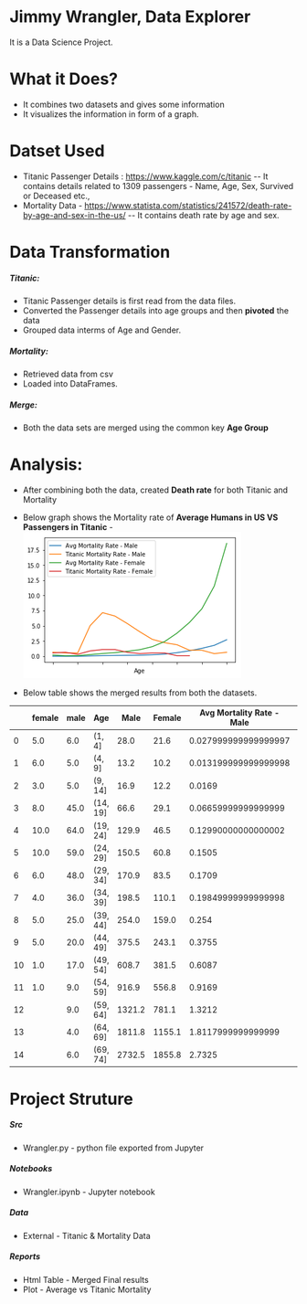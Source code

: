 # Jimmy Wrangler, Data Explorer

It is a Data Science Project.


# What it Does?

  - It combines two datasets and gives some information
  - It visualizes the information in form of a graph.
# Datset Used
- Titanic Passenger Details : https://www.kaggle.com/c/titanic
-- It contains details related to 1309 passengers - Name, Age, Sex, Survived or Deceased etc.,
- Mortality Data - https://www.statista.com/statistics/241572/death-rate-by-age-and-sex-in-the-us/
-- It contains death rate by age and sex.

# Data Transformation
##### Titanic:
- Titanic Passenger details is first read from the data files.
- Converted the Passenger details into age groups and then **pivoted** the data
- Grouped data interms of Age and Gender.
##### Mortality:
- Retrieved data from csv
- Loaded into DataFrames.
##### Merge:
- Both the data sets are merged using the common key **Age Group**

# Analysis:
- After combining both the data, created **Death rate** for both Titanic and Mortality 
- Below graph shows the Mortality rate of **Average Humans in US VS Passengers in Titanic**
-![](https://raw.githubusercontent.com/nareshkumar66675/Wrangler/master/reports/AvgVsTitanic.png)

- Below table shows the merged results from both the datasets.

|  | female | male | Age | Male | Female | Avg Mortality Rate - Male | Titanic Mortality Rate - Male | Avg Mortality Rate - Female | Titanic Mortality Rate - Female |
|----|--------|------|----------|--------|--------|---------------------------|-------------------------------|-----------------------------|---------------------------------|
| 0 | 5.0 | 6.0 | (1, 4] | 28.0 | 21.6 | 0.027999999999999997 | 0.6734006734006733 | 0.216 | 0.5611672278338945 |
| 1 | 6.0 | 5.0 | (4, 9] | 13.2 | 10.2 | 0.013199999999999998 | 0.5611672278338945 | 0.10199999999999998 | 0.6734006734006733 |
| 2 | 3.0 | 5.0 | (9, 14] | 16.9 | 12.2 | 0.0169 | 0.5611672278338945 | 0.122 | 0.33670033670033667 |
| 3 | 8.0 | 45.0 | (14, 19] | 66.6 | 29.1 | 0.06659999999999999 | 5.05050505050505 | 0.29100000000000004 | 0.8978675645342313 |
| 4 | 10.0 | 64.0 | (19, 24] | 129.9 | 46.5 | 0.12990000000000002 | 7.182940516273851 | 0.46499999999999997 | 1.122334455667789 |
| 5 | 10.0 | 59.0 | (24, 29] | 150.5 | 60.8 | 0.1505 | 6.621773288439956 | 0.608 | 1.122334455667789 |
| 6 | 6.0 | 48.0 | (29, 34] | 170.9 | 83.5 | 0.1709 | 5.387205387205387 | 0.835 | 0.6734006734006733 |
| 7 | 4.0 | 36.0 | (34, 39] | 198.5 | 110.1 | 0.19849999999999998 | 4.040404040404041 | 1.101 | 0.44893378226711567 |
| 8 | 5.0 | 25.0 | (39, 44] | 254.0 | 159.0 | 0.254 | 2.8058361391694726 | 1.59 | 0.5611672278338945 |
| 9 | 5.0 | 20.0 | (44, 49] | 375.5 | 243.1 | 0.3755 | 2.244668911335578 | 2.431 | 0.5611672278338945 |
| 10 | 1.0 | 17.0 | (49, 54] | 608.7 | 381.5 | 0.6087 | 1.9079685746352413 | 3.8150000000000004 | 0.11223344556677892 |
| 11 | 1.0 | 9.0 | (54, 59] | 916.9 | 556.8 | 0.9169 | 1.0101010101010102 | 5.568 | 0.11223344556677892 |
| 12 |  | 9.0 | (59, 64] | 1321.2 | 781.1 | 1.3212 | 1.0101010101010102 | 7.811 |  |
| 13 |  | 4.0 | (64, 69] | 1811.8 | 1155.1 | 1.8117999999999999 | 0.44893378226711567 | 11.550999999999998 |  |
| 14 |  | 6.0 | (69, 74] | 2732.5 | 1855.8 | 2.7325 | 0.6734006734006733 | 18.558 |  |


# Project Struture

##### Src
- Wrangler.py - python file exported from Jupyter
##### Notebooks
- Wrangler.ipynb - Jupyter notebook
##### Data
- External - Titanic & Mortality Data
##### Reports
- Html Table - Merged Final results
- Plot - Average vs Titanic Mortality


  

